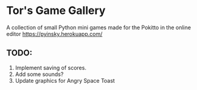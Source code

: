 # Tor's Game Gallery

A collection of small Python mini games made for the Pokitto in the online
editor https://pyinsky.herokuapp.com/


## TODO:
1. Implement saving of scores.
2. Add some sounds?
3. Update graphics for Angry Space Toast
